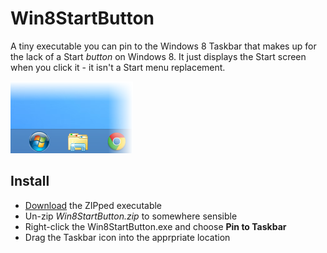 # Win8StartButton

A tiny executable you can pin to the Windows 8 Taskbar that makes up for the lack of a Start *button* on Windows 8. It just displays the Start screen when you click it - it isn't a Start menu replacement.

![Screen shot](https://github.com/duncansmart/Win8StartButton/blob/master/Screenshot.png?raw=true)

## Install

* [Download](https://github.com/downloads/duncansmart/Win8StartButton/Win8StartButton.zip) the ZIPped executable
* Un-zip *Win8StartButton.zip* to somewhere sensible
* Right-click the Win8StartButton.exe and choose **Pin to Taskbar**
* Drag the Taskbar icon into the apprpriate location
